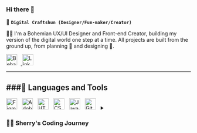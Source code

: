 ### Hi there 👋

🎨 **`Digital Craftshun (Designer/Fun-maker/Creator)`**

👩‍🎨 I'm a Bohemian UX/UI Designer and Front-end Creator, building my version of the digital world one step at a time. All projects are built from the ground up, from planning 📝 and designing 🎨.

<p align="left">
    <a href="https://www.behance.net/sheridanmalan">
        <img alt="Behance" width="30px" style="padding-right:10px;" src="https://cdn.jsdelivr.net/gh/devicons/devicon/icons/behance/behance-original.svg"/>
    </a>
    <a href="https://www.linkedin.com/in/sheridan-malan-38b568b4/">
        <img alt="LinkedIn" width="30px" style="padding-right:10px;" src="https://cdn.jsdelivr.net/gh/devicons/devicon/icons/linkedin/linkedin-original.svg"/>
    </a>
</p>

---
###🧰 Languages and Tools
---
<img align="left" alt="Figma" width="30px" style="padding-right:10px;" src="https://cdn.jsdelivr.net/gh/devicons/devicon/icons/figma/figma-original.svg" />
<img align="left" alt="Adobe XD" width="30px" style="padding-right:10px;" src="https://cdn.jsdelivr.net/gh/devicons/devicon/icons/xd/xd-plain.svg" />
<img align="left" alt="HTML" width="30px" style="padding-right:10px;" src="https://cdn.jsdelivr.net/gh/devicons/devicon/icons/html5/html5-plain.svg" />
<img align="left" alt="CSS" width="30px" style="padding-right:10px;" src="https://cdn.jsdelivr.net/gh/devicons/devicon/icons/css3/css3-plain.svg" />
<img align="left" alt="JavaScript" width="30px" style="padding-right:10px;" src="https://cdn.jsdelivr.net/gh/devicons/devicon/icons/javascript/javascript-plain.svg" />
<img align="left" alt="GitHub" width="30px" style="padding-right:10px;" src="https://cdn.jsdelivr.net/gh/devicons/devicon/icons/github/github-original.svg" />
<br />





<details>
 <summary><h3>👨‍💻 Sherry's Coding Journey</h3></summary>
 🚀 My coding journey started in Pretoria,  South Africa :south_africa:, driven by my passion for creating products that simplify and enhance lives. Inspired by local art 🎨 and travel adventures ✈️, I infused My designs with everyday experiences.

 🛠️ Armed with creativity and a sense of adventure, I set out to conquer the digital world, one line of code at a time. My journey is filled with endless possibilities and exciting adventures! 🌟

###📫 Contact
[website]: https://sheridanmalan.netlify.app/
[Behance]: https://www.behance.net/sheridanmalan

-->
